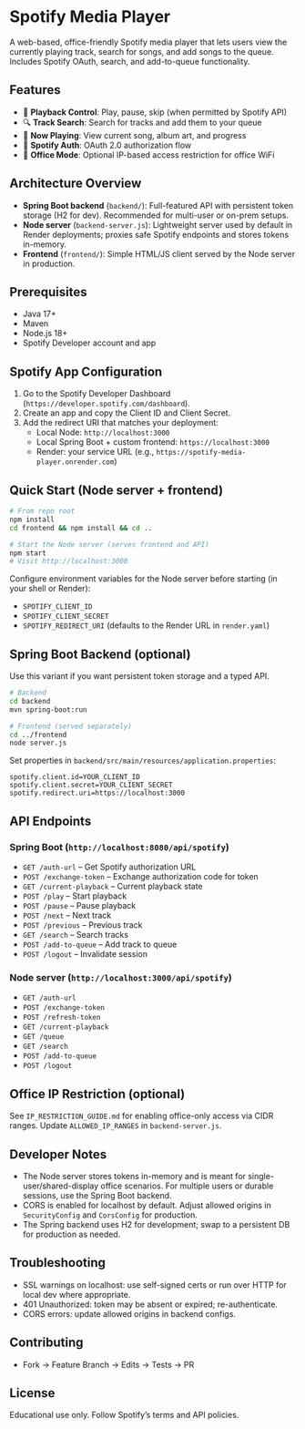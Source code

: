 # Spotify Media Player

A web-based, office-friendly Spotify media player that lets users view the currently playing track, search for songs, and add songs to the queue. Includes Spotify OAuth, search, and add-to-queue functionality.

## Features

- 🎵 **Playback Control**: Play, pause, skip (when permitted by Spotify API)
- 🔍 **Track Search**: Search for tracks and add them to your queue
- 👀 **Now Playing**: View current song, album art, and progress
- 🔐 **Spotify Auth**: OAuth 2.0 authorization flow
- 🏢 **Office Mode**: Optional IP-based access restriction for office WiFi

## Architecture Overview

- **Spring Boot backend** (`backend/`): Full-featured API with persistent token storage (H2 for dev). Recommended for multi-user or on-prem setups.
- **Node server** (`backend-server.js`): Lightweight server used by default in Render deployments; proxies safe Spotify endpoints and stores tokens in-memory.
- **Frontend** (`frontend/`): Simple HTML/JS client served by the Node server in production.

## Prerequisites

- Java 17+
- Maven
- Node.js 18+
- Spotify Developer account and app

## Spotify App Configuration

1. Go to the Spotify Developer Dashboard (`https://developer.spotify.com/dashboard`).
2. Create an app and copy the Client ID and Client Secret.
3. Add the redirect URI that matches your deployment:
   - Local Node: `http://localhost:3000`
   - Local Spring Boot + custom frontend: `https://localhost:3000`
   - Render: your service URL (e.g., `https://spotify-media-player.onrender.com`)

## Quick Start (Node server + frontend)

```bash
# From repo root
npm install
cd frontend && npm install && cd ..

# Start the Node server (serves frontend and API)
npm start
# Visit http://localhost:3000
```

Configure environment variables for the Node server before starting (in your shell or Render):
- `SPOTIFY_CLIENT_ID`
- `SPOTIFY_CLIENT_SECRET`
- `SPOTIFY_REDIRECT_URI` (defaults to the Render URL in `render.yaml`)

## Spring Boot Backend (optional)

Use this variant if you want persistent token storage and a typed API.

```bash
# Backend
cd backend
mvn spring-boot:run

# Frontend (served separately)
cd ../frontend
node server.js
```

Set properties in `backend/src/main/resources/application.properties`:
```properties
spotify.client.id=YOUR_CLIENT_ID
spotify.client.secret=YOUR_CLIENT_SECRET
spotify.redirect.uri=https://localhost:3000
```

## API Endpoints

### Spring Boot (`http://localhost:8080/api/spotify`)
- `GET /auth-url` – Get Spotify authorization URL
- `POST /exchange-token` – Exchange authorization code for token
- `GET /current-playback` – Current playback state
- `POST /play` – Start playback
- `POST /pause` – Pause playback
- `POST /next` – Next track
- `POST /previous` – Previous track
- `GET /search` – Search tracks
- `POST /add-to-queue` – Add track to queue
- `POST /logout` – Invalidate session

### Node server (`http://localhost:3000/api/spotify`)
- `GET /auth-url`
- `POST /exchange-token`
- `POST /refresh-token`
- `GET /current-playback`
- `GET /queue`
- `GET /search`
- `POST /add-to-queue`
- `POST /logout`

## Office IP Restriction (optional)

See `IP_RESTRICTION_GUIDE.md` for enabling office-only access via CIDR ranges. Update `ALLOWED_IP_RANGES` in `backend-server.js`.

## Developer Notes

- The Node server stores tokens in-memory and is meant for single-user/shared-display office scenarios. For multiple users or durable sessions, use the Spring Boot backend.
- CORS is enabled for localhost by default. Adjust allowed origins in `SecurityConfig` and `CorsConfig` for production.
- The Spring backend uses H2 for development; swap to a persistent DB for production as needed.

## Troubleshooting

- SSL warnings on localhost: use self-signed certs or run over HTTP for local dev where appropriate.
- 401 Unauthorized: token may be absent or expired; re-authenticate.
- CORS errors: update allowed origins in backend configs.

## Contributing

- Fork → Feature Branch → Edits → Tests → PR

## License

Educational use only. Follow Spotify’s terms and API policies.
